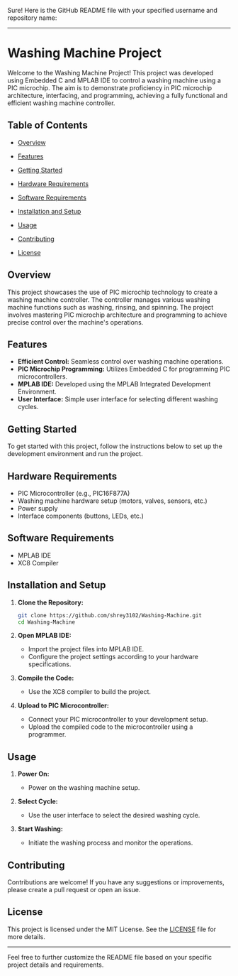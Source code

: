 Sure! Here is the GitHub README file with your specified username and repository name:

---

# Washing Machine Project

Welcome to the Washing Machine Project! This project was developed using Embedded C and MPLAB IDE to control a washing machine using a PIC microchip. The aim is to demonstrate proficiency in PIC microchip architecture, interfacing, and programming, achieving a fully functional and efficient washing machine controller.

## Table of Contents
- [Overview](#overview)
- [Features](#features)
- [Getting Started](#getting-started)
- [Hardware Requirements](#hardware-requirements)
- [Software Requirements](#software-requirements)
- [Installation and Setup](#installation-and-setup)
- [Usage](#usage)

- [Contributing](#contributing)
- [License](#license)

## Overview
This project showcases the use of PIC microchip technology to create a washing machine controller. The controller manages various washing machine functions such as washing, rinsing, and spinning. The project involves mastering PIC microchip architecture and programming to achieve precise control over the machine's operations.

## Features
- **Efficient Control:** Seamless control over washing machine operations.
- **PIC Microchip Programming:** Utilizes Embedded C for programming PIC microcontrollers.
- **MPLAB IDE:** Developed using the MPLAB Integrated Development Environment.
- **User Interface:** Simple user interface for selecting different washing cycles.

## Getting Started
To get started with this project, follow the instructions below to set up the development environment and run the project.

## Hardware Requirements
- PIC Microcontroller (e.g., PIC16F877A)
- Washing machine hardware setup (motors, valves, sensors, etc.)
- Power supply
- Interface components (buttons, LEDs, etc.)

## Software Requirements
- MPLAB IDE
- XC8 Compiler

## Installation and Setup
1. **Clone the Repository:**
   ```bash
   git clone https://github.com/shrey3102/Washing-Machine.git
   cd Washing-Machine
   ```

2. **Open MPLAB IDE:**
   - Import the project files into MPLAB IDE.
   - Configure the project settings according to your hardware specifications.

3. **Compile the Code:**
   - Use the XC8 compiler to build the project.

4. **Upload to PIC Microcontroller:**
   - Connect your PIC microcontroller to your development setup.
   - Upload the compiled code to the microcontroller using a programmer.

## Usage
1. **Power On:**
   - Power on the washing machine setup.

2. **Select Cycle:**
   - Use the user interface to select the desired washing cycle.

3. **Start Washing:**
   - Initiate the washing process and monitor the operations.
## Contributing
Contributions are welcome! If you have any suggestions or improvements, please create a pull request or open an issue.

## License
This project is licensed under the MIT License. See the [LICENSE](LICENSE) file for more details.

---

Feel free to further customize the README file based on your specific project details and requirements.
